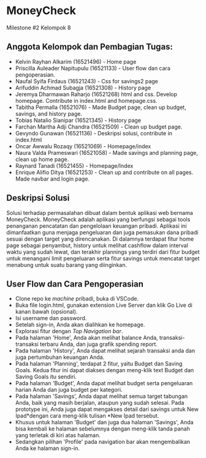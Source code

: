 # MoneyCheck
Milestone #2 Kelompok 8

## Anggota Kelompok dan Pembagian Tugas:
- Kelvin Rayhan Alkarim (16521496) - Home page
- Priscilla Auleader Napitupulu (16521133) - User flow dan cara pengoperasian.
- Naufal Syifa Firdaus (16521243) - Css for savings2 page
- Arifuddin Achmad Subagja (16521308) - History page
- Jeremya Dharmawan Raharjo (16521268) html and css. Develop homepage. Contribute in index.html and homepage.css.
- Tabitha Permalla (16521076) - Made Budget page, clean up budget, savings, and history page.
- Tobias Natalio Sianipar (16521345) - History page
- Farchan Martha Adji Chandra (16521509) - Clean up budget page.
- Gevyndo Gunawan (16521136) - Deskripsi solusi, contribute in index.html
- Oncar Awwalu Rozaqy (16521069) - Homepage/index
- Naura Valda Prameswari (16521058) - Made savings and planning page, clean up home page.
- Raynard Tanadi (16521455) - Homepage/Index
- Enrique Alifio Ditya (16521253) - Clean up and contribute on all pages. Made navbar and login page.

## Deskripsi Solusi
Solusi terhadap permasalahan dibuat dalam bentuk aplikasi web bernama MoneyCheck. MoneyCheck adalah aplikasi yang berfungsi sebagai tools penanganan pencatatan dan pengelolaan keuangan pribadi. Aplikasi ini dimanfaatkan guna menjaga pengeluaran dan juga pemasukan dana pribadi sesuai dengan target yang direncanakan. Di dalamnya terdapat fitur home page sebagai penyambut, history untuk melihat cashflow dalam interval waktu yang sudah lewat, dan terakhir plannings yang terdiri dari fitur budget untuk menangani limit pengeluaran serta fitur savings untuk mencatat target menabung untuk suatu barang yang diinginkan.

## User Flow dan Cara Pengoperasian
- Clone repo ke *machine* pribadi, buka di VSCode.
- Buka file login.html, gunakan extension Live Server dan klik Go Live di kanan bawah (opsional).
- Isi username dan password.
- Setelah sign-in, Anda akan dialihkan ke homepage.
- Explorasi fitur dengan *Top Navigation bar*.
- Pada halaman 'Home', Anda akan melihat balance Anda, transaksi-transaksi terbaru Anda, dan juga grafik spending report.
- Pada halaman 'History', Anda dapat melihat sejarah transaksi anda dan juga pertumbuhan keuangan Anda.
- Pada halaman 'Planning', terdapat 2 fitur, yaitu Budget dan Saving Goals. Kedua fitur ini dapat diakses dengan meng-klik text Budget dan Saving Goals itu sendiri.
- Pada halaman 'Budget', Anda dapat melihat budget serta pengeluaran harian Anda dan juga budget per kategori.
- Pada halaman 'Savings', Anda dapat melihat semua target tabungan Anda, baik yang masih berjalan, ataupun yang sudah selesai. Pada prototype ini, Anda juga dapat mengakses detail dari savings untuk New Ipad*dengan cara meng-klik tulisan *New Ipad tersebut.
- Khusus untuk halaman 'Budget' dan juga dua halaman 'Savings', Anda bisa kembali ke halaman sebelumnya dengan meng-klik tanda panah yang terletak di kiri atas halaman.
- Sedangkan pilihan 'Profile' pada navigation bar akan mengembalikan Anda ke halaman sign-in.
